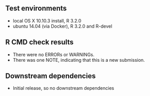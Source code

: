 ## Test environments

* local OS X 10.10.3 install, R 3.2.0
* ubuntu 14.04 (via Docker), R 3.2.0 and R-devel

## R CMD check results

* There were no ERRORs or WARNINGs.
* There was one NOTE, indicating that this is a new submission.

## Downstream dependencies

* Initial release, so no downstream dependencies
